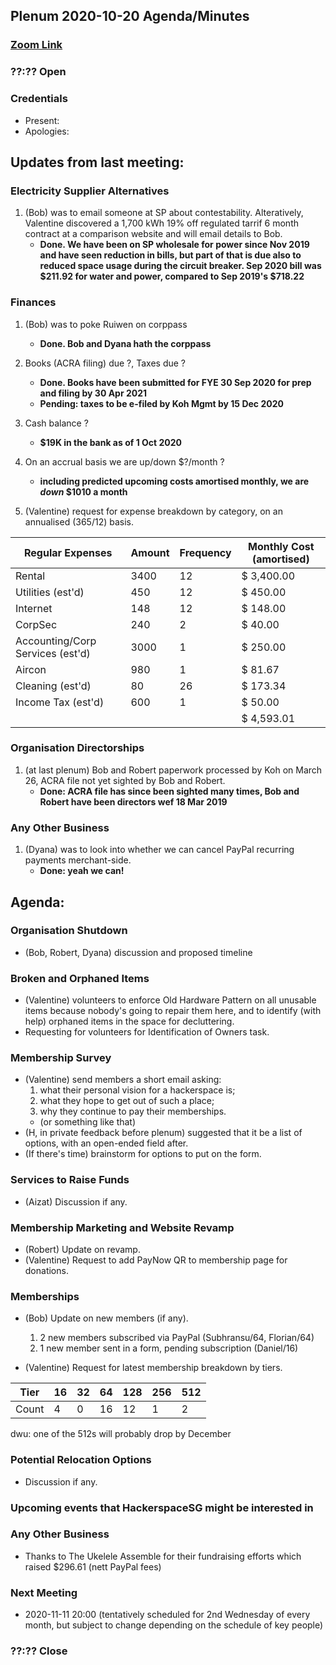 ## Plenum 2020-10-20 Agenda/Minutes

### [Zoom Link](https://us02web.zoom.us/j/83777553292)

### ??:?? Open

### Credentials
- Present:
- Apologies:

## Updates from last meeting:

### Electricity Supplier Alternatives
1. (Bob) was to email someone at SP about contestability. Alteratively, Valentine discovered a 1,700 kWh 19% off regulated tarrif 6 month contract at a comparison website and will email details to Bob.
    - **Done. We have been on SP wholesale for power since Nov 2019 and have seen reduction in bills, but part of that is due also to reduced space usage during the circuit breaker. Sep 2020 bill was $211.92 for water and power, compared to Sep 2019's $718.22**

### Finances
1. (Bob) was to poke Ruiwen on corppass
    - **Done. Bob and Dyana hath the corppass**
2. Books (ACRA filing) due ?, Taxes due ?
    - **Done. Books have been submitted for FYE 30 Sep 2020 for prep and filing by 30 Apr 2021**
    - **Pending: taxes to be e-filed by Koh Mgmt by 15 Dec 2020**
3. Cash balance ?
    - **$19K in the bank as of 1 Oct 2020**
4. On an accrual basis we are up/down $?/month ?
    - **including predicted upcoming costs amortised monthly, we are _down_ $1010 a month**

5. (Valentine) request for expense breakdown by category, on an annualised (365/12) basis.

Regular Expenses | Amount | Frequency | Monthly Cost (amortised)
-- | -- | -- | --
Rental | 3400 | 12 | $ 3,400.00
Utilities (est'd) | 450 | 12 | $ 450.00
Internet | 148 | 12 | $ 148.00
CorpSec | 240 | 2 | $ 40.00
Accounting/Corp Services (est'd) | 3000 | 1 | $ 250.00
Aircon | 980 | 1 | $ 81.67
Cleaning (est'd) | 80 | 26 | $ 173.34
Income Tax (est'd) | 600 | 1 | $ 50.00
  |   |   | $ 4,593.01

### Organisation Directorships
1. (at last plenum) Bob and Robert paperwork processed by Koh on March 26, ACRA file not yet sighted by Bob and Robert.
    - **Done: ACRA file has since been sighted many times, Bob and Robert have been directors wef 18 Mar 2019**

### Any Other Business
1. (Dyana) was to look into whether we can cancel PayPal recurring payments merchant-side.
    - **Done: yeah we can!**

## Agenda:

### Organisation Shutdown
- (Bob, Robert, Dyana) discussion and proposed timeline

### Broken and Orphaned Items
- (Valentine) volunteers to enforce Old Hardware Pattern on all unusable items because nobody's going to repair them here, and to identify (with help) orphaned items in the space for decluttering.
- Requesting for volunteers for Identification of Owners task.

### Membership Survey
- (Valentine) send members a short email asking:
    1. what their personal vision for a hackerspace is;
    2. what they hope to get out of such a place;
    3. why they continue to pay their memberships.
    - (or something like that)
- (H, in private feedback before plenum) suggested that it be a list of options, with an open-ended field after.
- (If there's time) brainstorm for options to put on the form.

### Services to Raise Funds
- (Aizat) Discussion if any.

### Membership Marketing and Website Revamp
- (Robert) Update on revamp.
- (Valentine) Request to add PayNow QR to membership page for donations.

### Memberships
- (Bob) Update on new members (if any).
    1. 2 new members subscribed via PayPal (Subhransu/64, Florian/64)
    2. 1 new member sent in a form, pending subscription (Daniel/16)

- (Valentine) Request for latest membership breakdown by tiers.

Tier | 16 | 32 | 64 | 128 | 256 | 512
-- | -- | -- | -- | -- | -- | --
Count | 4 | 0 | 16 | 12 | 1 | 2

dwu: one of the 512s will probably drop by December

### Potential Relocation Options
- Discussion if any.

### Upcoming events that HackerspaceSG might be interested in

### Any Other Business
- Thanks to The Ukelele Assemble for their fundraising efforts which raised $296.61 (nett PayPal fees)

### Next Meeting
- 2020-11-11 20:00 (tentatively scheduled for 2nd Wednesday of every month, but subject to change depending on the schedule of key people)

### ??:?? Close

